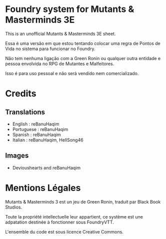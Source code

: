 # Foundry system for Mutants & Masterminds 3E
This is an unofficial Mutants & Masterminds 3E sheet.

Essa é uma versão em que estou tentando colocar uma regra de Pontos de Vida no sistema para funcionar no Foundry.

Não tem nenhuma ligação com a Green Ronin ou qualquer outra entidade e pessoa envolvida no RPG de Mutantes e Malfeitores.

Isso é para uso pessoal e não será vendido nem comercializado.

# Credits
## Translations
- English : reBanuHaqim
- Portuguese : reBanuHaqim
- Spanish : reBanuHaqim
- Italian : reBanuHaqim, HellSong46

## Images
- Devioushearts and reBanuHaqim

# Mentions Légales
Mutants & Masterminds 3 est un jeu de Green Ronin, traduit par Black Book Studios.

Toute la propriété intellectuelle leur appartient, ce système est une adpatation destinée à fonctionner sous FoundryVTT.

L'ensemble du code est sous licence Creative Commons.
